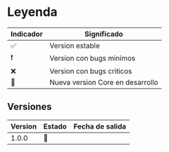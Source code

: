 # Leyenda

| Indicador          | Significado                      |
| ------------------ | -------------------------------- |
| :white_check_mark: | Version estable                  |
| :exclamation:      | Version con bugs minimos         |
| :x:                | Version con bugs criticos        |
| :hammer:           | Nueva version Core en desarrollo |


## Versiones


| Version | Estado    | Fecha de salida | 
| ------- | --------- | --------------- |
| 1.0.0   | :hammer:  |                 |

